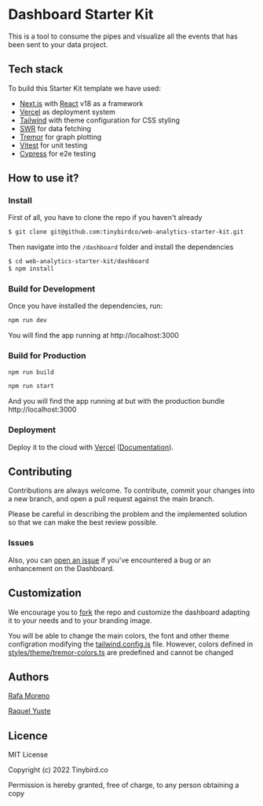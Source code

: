 # Dashboard Starter Kit

This is a tool to consume the pipes and visualize all the events that has been sent to your data project.

## Tech stack

To build this Starter Kit template we have used:

- [Next.js](https://nextjs.org/) with [React](https://reactjs.org/) v18 as a framework
- [Vercel](https://vercel.com/) as deployment system
- [Tailwind](https://tailwindcss.com/) with theme configuration for CSS styling
- [SWR](https://swr.vercel.app/es-ES) for data fetching
- [Tremor](https://tremor.so/) for graph plotting
- [Vitest](https://vitest.dev/) for unit testing
- [Cypress](https://www.cypress.io/) for e2e testing

## How to use it?

### Install

First of all, you have to clone the repo if you haven't already

```bash
$ git clone git@github.com:tinybirdco/web-analytics-starter-kit.git
```

Then navigate into the `/dashboard` folder and install the dependencies

```bash
$ cd web-analytics-starter-kit/dashboard
$ npm install
```

### Build for Development

Once you have installed the dependencies, run:

```bash
npm run dev
```

You will find the app running at http://localhost:3000

### Build for Production

```bash
npm run build
```

```bash
npm run start
```

 And you will find the app running at but with the production bundle http://localhost:3000

### Deployment

Deploy it to the cloud with [Vercel](https://vercel.com/new?utm_source=github&utm_medium=readme&utm_campaign=next-example) ([Documentation](https://nextjs.org/docs/deployment)).

## Contributing

Contributions are always welcome. To contribute, commit your changes into a new branch, and open a pull request against the main branch.

Please be careful in describing the problem and the implemented solution so that we can make the best review possible.

### Issues

Also, you can [open an issue](https://github.com/tinybirdco/web-analytics-starter-kit/issues) if you've encountered a bug or an enhancement on the Dashboard.

## Customization

We encourage you to [fork](https://docs.github.com/es/get-started/quickstart/fork-a-repo) the repo and customize the dashboard adapting it to your needs and to your branding image.

You will be able to change the main colors, the font and other theme configration modifying the [tailwind.config.js](./tailwind.config.js) file. However, colors defined in [styles/theme/tremor-colors.ts](styles/theme/tremor-colors.ts) are predefined and cannot be changed

## Authors

[Rafa Moreno](https://github.com/rmorehig)

[Raquel Yuste](https://github.com/raqyuste)

## Licence

MIT License

Copyright (c) 2022 Tinybird.co

Permission is hereby granted, free of charge, to any person obtaining a copy
